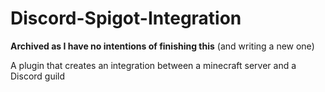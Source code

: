 # Discord-Spigot-Integration

**Archived as I have no intentions of finishing this** (and writing a new one)

A plugin that creates an integration between a minecraft server and a Discord guild
